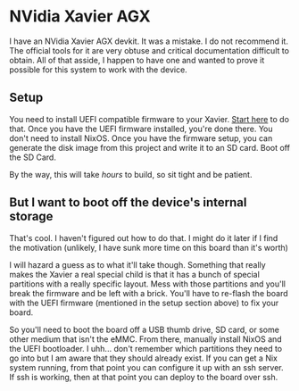 # NVidia Xavier AGX

I have an NVidia Xavier AGX devkit. It was a mistake. I do not recommend it. The official tools for it are very obtuse and critical documentation difficult to obtain. All of that asside, I happen to have one and wanted to prove it possible for this system to work with the device.

## Setup

You need to install UEFI compatible firmware to your Xavier. [Start here](https://github.com/anduril/jetpack-nixos) to do that. Once you have the UEFI firmware installed, you're done there. You don't need to install NixOS. Once you have the firmware setup, you can generate the disk image from this project and write it to an SD card. Boot off the SD Card.

By the way, this will take *hours* to build, so sit tight and be patient.

## But I want to boot off the device's internal storage

That's cool. I haven't figured out how to do that. I might do it later if I find the motivation (unlikely, I have sunk more time on this board than it's worth)

I will hazard a guess as to what it'll take though. Something that really makes the Xavier a real special child is that it has a bunch of special partitions with a really specific layout. Mess with those partitions and you'll break the firmware and be left with a brick. You'll have to re-flash the board with the UEFI firmware (mentioned in the setup section above) to fix your board.

So you'll need to boot the board off a USB thumb drive, SD card, or some other medium that isn't the eMMC. From there, manually install NixOS and the UEFI bootloader. I uhh... don't remember which partitions they need to go into but I am aware that they should already exist. If you can get a Nix system running, from that point you can configure it up with an ssh server. If ssh is working, then at that point you can deploy to the board over ssh. 